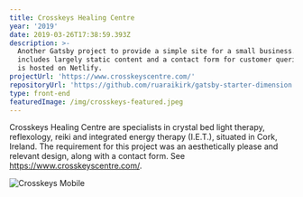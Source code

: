 ```yaml
---
title: Crosskeys Healing Centre
year: '2019'
date: 2019-03-26T17:38:59.393Z
description: >-
  Another Gatsby project to provide a simple site for a small business. It
  includes largely static content and a contact form for customer queries which
  is hosted on Netlify.
projectUrl: 'https://www.crosskeyscentre.com/'
repositoryUrl: 'https://github.com/ruaraikirk/gatsby-starter-dimension'
type: front-end
featuredImage: /img/crosskeys-featured.jpeg
---
```

Crosskeys Healing Centre are specialists in crystal bed light therapy, reflexology, reiki and integrated energy therapy (I.E.T.), situated in Cork, Ireland. The requirement for this project was an aesthetically please and relevant design, along with a contact form. See <https://www.crosskeyscentre.com/>.

![Crosskeys Mobile](/img/crosskeys-mobile.png "Crosskeys Mobile")